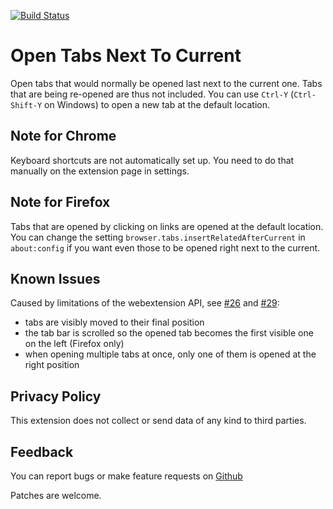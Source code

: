 [![Build Status](https://travis-ci.org/sblask/webextension-open-tabs-next-to-current.svg?branch=master)](https://travis-ci.org/sblask/webextension-open-tabs-next-to-current)

Open Tabs Next To Current
=========================

Open tabs that would normally be opened last next to the current one. Tabs that
are being re-opened are thus not included.  You can use `Ctrl-Y`
(`Ctrl-Shift-Y` on Windows) to open a new tab at the default location.

Note for Chrome
---------------

Keyboard shortcuts are not automatically set up. You need to do that manually
on the extension page in settings.

Note for Firefox
----------------

Tabs that are opened by clicking on links are opened at the default location.
You can change the setting `browser.tabs.insertRelatedAfterCurrent` in
`about:config` if you want even those to be opened right next to the current. 

Known Issues
------------

Caused by limitations of the webextension API, see
[#26](https://github.com/sblask/webextension-open-tabs-next-to-current/issues/26)
and
[#29](https://github.com/sblask/webextension-open-tabs-next-to-current/issues/29):

 - tabs are visibly moved to their final position
 - the tab bar is scrolled so the opened tab becomes the first visible one on
   the left (Firefox only)
 - when opening multiple tabs at once, only one of them is opened at the right
   position

Privacy Policy
--------------

This extension does not collect or send data of any kind to third parties.

Feedback
--------

You can report bugs or make feature requests on
[Github](https://github.com/sblask/webextension-open-tabs-next-to-current)

Patches are welcome.
